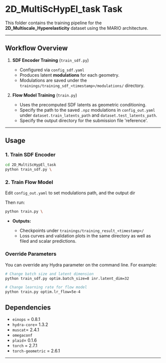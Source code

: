 # 2D_MultiScHypEl_task Task

This folder contains the training pipeline for the **2D_Multiscale_Hyperelasticity**  dataset using the MARIO architecture.

---




## Workflow Overview

1. **SDF Encoder Training** (`train_sdf.py`)

   * Configured via `config_sdf.yaml`
   * Produces latent **modulations** for each geometry.
   * Modulations are saved under the `trainings/training_sdf_<timestamp>/modulations/` directory.

2. **Flow Model Training** (`train.py`)

   * Uses the precomputed SDF latents as geometric conditioning.
   * Specify the path to the saved `.npz` modulations in `config_out.yaml` under `dataset.train_latents_path` and  `dataset.test_latents_path`.
   * Specify the output directory for the submission file 'reference'.




---

## Usage

### 1. Train SDF Encoder

```bash
cd 2D_MultiScHypEl_task
python train_sdf.py \
```

### 2. Train Flow Model

Edit `config_out.yaml` to set modulations path, and the output dir

Then run:

```bash
python train.py \

```

* **Outputs:**

  * Checkpoints under `trainings/training_result_<timestamp>/`
  * Loss curves and validation plots in the same directory as well as filed and scalar predictions.

### Override Parameters

You can override any Hydra parameter on the command line. For example:

```bash
# Change batch size and latent dimension
python train_sdf.py optim.batch_size=8 inr.latent_dim=32

# Change learning rate for flow model
python train.py optim.lr_flow=5e-4
```


## Dependencies

- `einops` = 0.8.1
- `hydra-core`= 1.3.2
- `muscat`= 2.4.1
- `omegaconf`
- `plaid`= 0.1.6 
- `torch` = 2.7.1
- `torch-geometric` = 2.6.1




---




